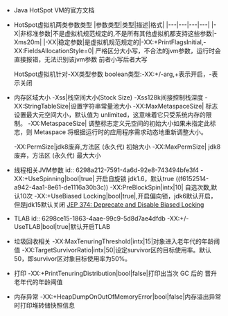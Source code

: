 - Java HotSpot VM的官方文档
- HotSpot虚拟机两类参数类型
  |参数类型|类型|描述|格式|
  |---|---|---|---|
  |-X|非标准参数|不是虚拟机规范规定的,不是所有其他虚拟机都支持这些参数|-Xms20m|
  |-XX|稳定参数|是虚拟机规范规定的|-XX:+PrintFlagsInitial,-XX:FieldsAllocationStyle=0|
  严格区分大小写，不合法的jvm参数，运行时会直接报错，无法识别该jvm参数
  前者小写后者大写
  
  HotSpot虚拟机针对-XX类型参数
  boolean类型:-XX:+/-arg,+表示开启，-表示关闭
- 内存区域大小
  -Xss|栈空间大小(Stock Size) -Xss128k间接控制栈深度
  -XX:StringTableSize|设置字符串常量池大小
  -XX:MaxMetaspaceSize| 标志设置最大元空间大小，默认值为 unlimited，这意味着它只受系统内存的限制。
  -XX:MetaspaceSize| 调整标志定义元空间的初始大小如果未指定此标志，则 Metaspace 将根据运行时的应用程序需求动态地重新调整大小。
  
  -XX:PermSize|jdk8废弃,方法区 (永久代) 初始大小
  -XX:MaxPermSize| jdk8废弃，方法区 (永久代) 最大大小
- 线程相关JVM参数
  id:: 6298a212-7591-4a6d-92e8-743494bfe3f4
  -XX:+UseSpinning|bool|true| 开启自旋锁 jdk1.6，默认true ((f6152514-a942-4aa1-8e61-de1116a30b3c))
  -XX:PreBlockSpin|intx|10| 自选次数,默认10次
  -XX:+UseBiased Locking|bool|true|,开启偏向锁，jdk6默认开启，但是jdk15默认关闭 
  [JEP 374: Deprecate and Disable Biased Locking](https://openjdk.java.net/jeps/374)
- TLAB
  id:: 6298ce15-1863-4aae-99c9-5d8d7ae4dfdb
  -XX:+/-UseTLAB|bool|true|默认开启TLAB
- 垃圾回收相关
  -XX:MaxTenuringThreshold|intx|15|对象进入老年代的年龄阈值
  -XX:TargetSurvivorRatio|intx|50|设定survivor区的目标使用率。默认50，即survivor区对象目标使用率为50%。
- 打印
  -XX:+PrintTenuringDistribution|bool|false|打印出当次 GC 后的 晋升老年代的年龄阈值
- 内存异常
  -XX:+HeapDumpOnOutOfMemoryError|bool|false|内存溢出异常时打印堆转储快照信息